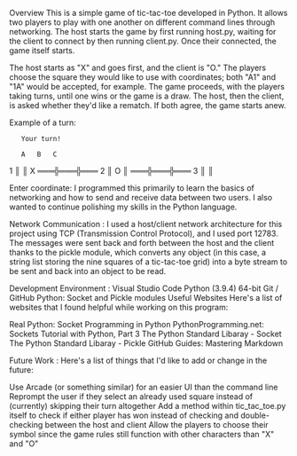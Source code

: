 Overview
This is a simple game of tic-tac-toe developed in Python. It allows two players to play with one another on different command lines through networking. The host starts the game by first running host.py, waiting for the client to connect by then running client.py. Once their connected, the game itself starts.

The host starts as "X" and goes first, and the client is "O." The players choose the square they would like to use with coordinates; both "A1" and "1A" would be accepted, for example. The game proceeds, with the players taking turns, until one wins or the game is a draw. The host, then the client, is asked whether they'd like a rematch. If both agree, the game starts anew.

Example of a turn:

       Your turn!

       A   B   C

   1     ║   ║ X
      ═══╬═══╬═══
   2     ║ O ║
      ═══╬═══╬═══
   3     ║   ║

Enter coordinate: 
I programmed this primarily to learn the basics of networking and how to send and receive data between two users. I also wanted to continue polishing my skills in the Python language.


Network Communication :
I used a host/client network architecture for this project using TCP (Transmission Control Protocol), and I used port 12783. The messages were sent back and forth between the host and the client thanks to the pickle module, which converts any object (in this case, a string list storing the nine squares of a tic-tac-toe grid) into a byte stream to be sent and back into an object to be read.

Development Environment :
Visual Studio Code
Python (3.9.4) 64-bit
Git / GitHub
Python: Socket and Pickle modules
Useful Websites
Here's a list of websites that I found helpful while working on this program:

Real Python: Socket Programming in Python
PythonProgramming.net: Sockets Tutorial with Python, Part 3
The Python Standard Libaray - Socket
The Python Standard Libaray - Pickle
GitHub Guides: Mastering Markdown

Future Work :
Here's a list of things that I'd like to add or change in the future:

Use Arcade (or something similar) for an easier UI than the command line
Reprompt the user if they select an already used square instead of (currently) skipping their turn altogether
Add a method within tic_tac_toe.py itself to check if either player has won instead of checking and double-checking between the host and client
Allow the players to choose their symbol since the game rules still function with other characters than "X" and "O"

